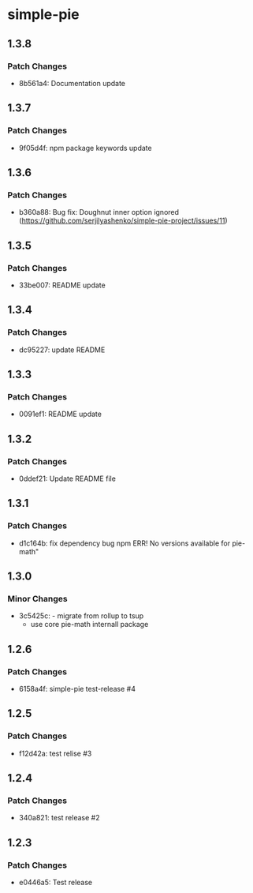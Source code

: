 # simple-pie

## 1.3.8

### Patch Changes

- 8b561a4: Documentation update

## 1.3.7

### Patch Changes

- 9f05d4f: npm package keywords update

## 1.3.6

### Patch Changes

- b360a88: Bug fix: Doughnut inner option ignored (https://github.com/serjilyashenko/simple-pie-project/issues/11)

## 1.3.5

### Patch Changes

- 33be007: README update

## 1.3.4

### Patch Changes

- dc95227: update README

## 1.3.3

### Patch Changes

- 0091ef1: README update

## 1.3.2

### Patch Changes

- 0ddef21: Update README file

## 1.3.1

### Patch Changes

- d1c164b: fix dependency bug npm ERR! No versions available for pie-math"

## 1.3.0

### Minor Changes

- 3c5425c: - migrate from rollup to tsup
  - use core pie-math internall package

## 1.2.6

### Patch Changes

- 6158a4f: simple-pie test-release #4

## 1.2.5

### Patch Changes

- f12d42a: test relise #3

## 1.2.4

### Patch Changes

- 340a821: test release #2

## 1.2.3

### Patch Changes

- e0446a5: Test release
